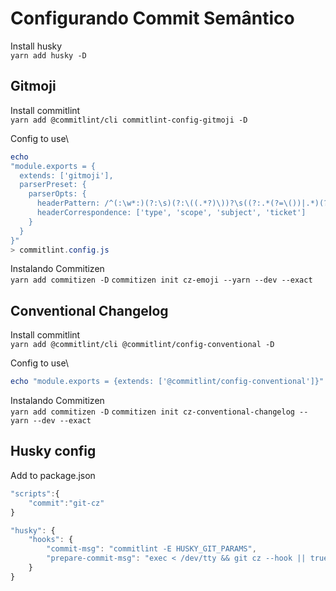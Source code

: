 # Configurando Commit Semântico

Install husky\
`yarn add husky -D`

## Gitmoji

Install commitlint\
`yarn add @commitlint/cli commitlint-config-gitmoji -D`

Config to use\

```powershell
echo
"module.exports = {
  extends: ['gitmoji'],
  parserPreset: {
    parserOpts: {
      headerPattern: /^(:\w*:)(?:\s)(?:\((.*?)\))?\s((?:.*(?=\())|.*)(?:\(#(\d*)\))?/,
      headerCorrespondence: ['type', 'scope', 'subject', 'ticket']
    }
  }
}"
> commitlint.config.js
```

Instalando Commitizen\
`yarn add commitizen -D`
`commitizen init cz-emoji --yarn --dev --exact`

## Conventional Changelog

Install commitlint\
`yarn add @commitlint/cli @commitlint/config-conventional -D`

Config to use\

```powershell
echo "module.exports = {extends: ['@commitlint/config-conventional']}" > commitlint.config.js
```

Instalando Commitizen\
`yarn add commitizen -D`
`commitizen init cz-conventional-changelog --yarn --dev --exact`

## Husky config

Add to package.json

```javascript
"scripts":{
	"commit":"git-cz"
}
```

```javascript
"husky": {
	"hooks": {
		"commit-msg": "commitlint -E HUSKY_GIT_PARAMS",
		"prepare-commit-msg": "exec < /dev/tty && git cz --hook || true",
	}
}
```
